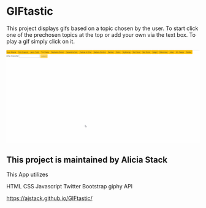 # GIFtastic

This project displays gifs based on a topic chosen by the user. To start click one of the prechosen topics at the top or add your own via the text box. To play a gif simply click on it.

![Alt Text](https://github.com/ajstack/GIFtastic/blob/master/assets/gifs/gifTASTIC.gif)

## This project is maintained by Alicia Stack

This App utilizes

HTML
CSS
Javascript
Twitter Bootstrap
giphy API

https://ajstack.github.io/GIFtastic/
